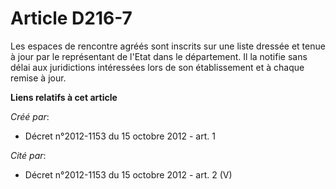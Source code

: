 # Article D216-7

Les espaces de rencontre agréés sont inscrits sur une liste dressée et tenue à jour par le représentant de l'Etat dans le
département. Il la notifie sans délai aux juridictions intéressées lors de son établissement et à chaque remise à jour.

**Liens relatifs à cet article**

_Créé par_:

  - Décret n°2012-1153 du 15 octobre 2012 - art. 1

_Cité par_:

  - Décret n°2012-1153 du 15 octobre 2012 - art. 2 (V)
